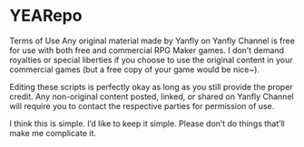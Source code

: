 YEARepo
=======

Terms of Use
Any original material made by Yanfly on Yanfly Channel is free for use with both free and commercial RPG Maker games. I don’t demand royalties or special liberties if you choose to use the original content in your commercial games (but a free copy of your game would be nice~).

Editing these scripts is perfectly okay as long as you still provide the proper credit. Any non-original content posted, linked, or shared on Yanfly Channel will require you to contact the respective parties for permission of use.

I think this is simple. I’d like to keep it simple. Please don’t do things that’ll make me complicate it.
